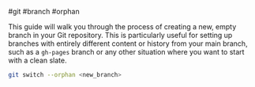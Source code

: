 #git #branch #orphan

This guide will walk you through the process of creating a new, empty branch in your Git repository. This is particularly useful for setting up branches with entirely different content or history from your main branch, such as a `gh-pages` branch or any other situation where you want to start with a clean slate.

``` bash
git switch --orphan <new_branch>
```
